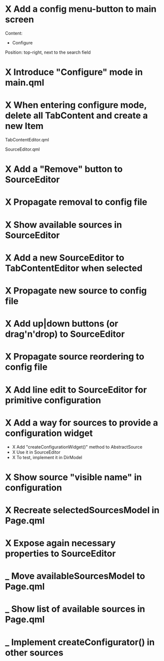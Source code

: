 # X Add a config menu-button to main screen

Content:
- Configure

Position: top-right, next to the search field

# X Introduce "Configure" mode in main.qml

# X When entering configure mode, delete all TabContent and create a new Item

TabContentEditor.qml

SourceEditor.qml

# X Add a "Remove" button to SourceEditor

# X Propagate removal to config file

# X Show available sources in SourceEditor

# X Add a new SourceEditor to TabContentEditor when selected

# X Propagate new source to config file

# X Add up|down buttons (or drag'n'drop) to SourceEditor

# X Propagate source reordering to config file

# X Add line edit to SourceEditor for primitive configuration

# X Add a way for sources to provide a configuration widget

- X Add "createConfigurationWidget()" method to AbstractSource
- X Use it in SourceEditor
- X To test, implement it in DirModel

# X Show source "visible name" in configuration

# X Recreate selectedSourcesModel in Page.qml

# X Expose again necessary properties to SourceEditor

# _ Move availableSourcesModel to Page.qml

# _ Show list of available sources in Page.qml

# _ Implement createConfigurator() in other sources
